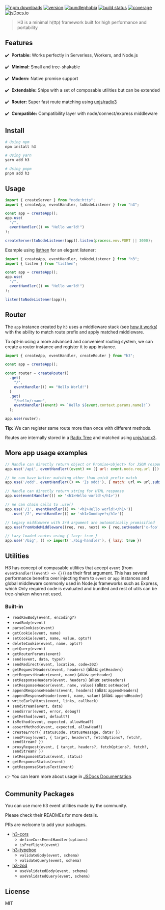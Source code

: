[![npm downloads](https://img.shields.io/npm/dm/h3.svg?style=flat-square)](https://npmjs.com/package/h3)
[![version](https://img.shields.io/npm/v/h3/latest.svg?style=flat-square)](https://npmjs.com/package/h3)
[![bundlephobia](https://img.shields.io/bundlephobia/min/h3/latest.svg?style=flat-square)](https://bundlephobia.com/result?p=h3)
[![build status](https://img.shields.io/github/workflow/status/unjs/h3/ci/main?style=flat-square)](https://github.com/unjs/h3/actions)
[![coverage](https://img.shields.io/codecov/c/gh/unjs/h3/main?style=flat-square)](https://codecov.io/gh/unjs/h3)
[![jsDocs.io](https://img.shields.io/badge/jsDocs.io-reference-blue?style=flat-square)](https://www.jsdocs.io/package/h3)

> H3 is a minimal h(ttp) framework built for high performance and portability

<!-- ![h3 - Tiny JavaScript Server](.github/banner.svg) -->

## Features

✔️ &nbsp;**Portable:** Works perfectly in Serverless, Workers, and Node.js

✔️ &nbsp;**Minimal:** Small and tree-shakable

✔️ &nbsp;**Modern:** Native promise support

✔️ &nbsp;**Extendable:** Ships with a set of composable utilities but can be extended

✔️ &nbsp;**Router:** Super fast route matching using [unjs/radix3](https://github.com/unjs/radix3)

✔️ &nbsp;**Compatible:** Compatibility layer with node/connect/express middleware

## Install

```bash
# Using npm
npm install h3

# Using yarn
yarn add h3

# Using pnpm
pnpm add h3
```

## Usage

```ts
import { createServer } from "node:http";
import { createApp, eventHandler, toNodeListener } from "h3";

const app = createApp();
app.use(
  "/",
  eventHandler(() => "Hello world!")
);

createServer(toNodeListener(app)).listen(process.env.PORT || 3000);
```

Example using <a href="https://github.com/unjs/listhen">listhen</a> for an elegant listener:

```ts
import { createApp, eventHandler, toNodeListener } from "h3";
import { listen } from "listhen";

const app = createApp();
app.use(
  "/",
  eventHandler(() => "Hello world!")
);

listen(toNodeListener(app));
```

## Router

The `app` instance created by `h3` uses a middleware stack (see [how it works](#how-it-works)) with the ability to match route prefix and apply matched middleware.

To opt-in using a more advanced and convenient routing system, we can create a router instance and register it to app instance.

```ts
import { createApp, eventHandler, createRouter } from "h3";

const app = createApp();

const router = createRouter()
  .get(
    "/",
    eventHandler(() => "Hello World!")
  )
  .get(
    "/hello/:name",
    eventHandler((event) => `Hello ${event.context.params.name}!`)
  );

app.use(router);
```

**Tip:** We can register same route more than once with different methods.

Routes are internally stored in a [Radix Tree](https://en.wikipedia.org/wiki/Radix_tree) and matched using [unjs/radix3](https://github.com/unjs/radix3).

## More app usage examples

```js
// Handle can directly return object or Promise<object> for JSON response
app.use('/api', eventHandler((event) => ({ url: event.node.req.url }))

// We can have better matching other than quick prefix match
app.use('/odd', eventHandler(() => 'Is odd!'), { match: url => url.substr(1) % 2 })

// Handle can directly return string for HTML response
app.use(eventHandler(() => '<h1>Hello world!</h1>'))

// We can chain calls to .use()
app.use('/1', eventHandler(() => '<h1>Hello world!</h1>'))
   .use('/2', eventHandler(() => '<h1>Goodbye!</h1>'))

// Legacy middleware with 3rd argument are automatically promisified
app.use(fromNodeMiddleware((req, res, next) => { req.setHeader('x-foo', 'bar'); next() }))

// Lazy loaded routes using { lazy: true }
app.use('/big', () => import('./big-handler'), { lazy: true })
```

## Utilities

H3 has concept of compasable utilities that accept `event` (from `eventHandler((event) => {})`) as their first argument. This has several performance benefits over injecting them to `event` or `app` instances and global middleware commonly used in Node.js frameworks such as Express, which Only required code is evaluated and bundled and rest of utils can be tree-shaken when not used.

### Built-in

- `readRawBody(event, encoding?)`
- `readBody(event)`
- `parseCookies(event)`
- `getCookie(event, name)`
- `setCookie(event, name, value, opts?)`
- `deleteCookie(event, name, opts?)`
- `getQuery(event)`
- `getRouterParams(event)`
- `send(event, data, type?)`
- `sendRedirect(event, location, code=302)`
- `getRequestHeaders(event, headers)` (alias: `getHeaders`)
- `getRequestHeader(event, name)` (alias: `getHeader`)
- `setResponseHeaders(event, headers)` (alias: `setHeaders`)
- `setResponseHeader(event, name, value)` (alias: `setHeader`)
- `appendResponseHeaders(event, headers)` (alias: `appendHeaders`)
- `appendResponseHeader(event, name, value)` (alias: `appendHeader`)
- `writeEarlyHints(event, links, callback)`
- `sendStream(event, data)`
- `sendError(event, error, debug?)`
- `getMethod(event, default?)`
- `isMethod(event, expected, allowHead?)`
- `assertMethod(event, expected, allowHead?)`
- `createError({ statusCode, statusMessage, data? })`
- `sendProxy(event, { target, headers?, fetchOptions?, fetch?, sendStream? })`
- `proxyRequest(event, { target, headers?, fetchOptions?, fetch?, sendStream? })`
- `setResponseStatus(event, status)`
- `getResponseStatus(event)`
- `getResponseStatusText(event)`

👉 You can learn more about usage in [JSDocs Documentation](https://www.jsdocs.io/package/h3#package-functions).

## Community Packages

You can use more h3 event utilities made by the community.

Please check their READMEs for more details.

PRs are welcome to add your packages.

- [h3-cors](https://github.com/NozomuIkuta/h3-cors)
  - `defineCorsEventHandler(options)`
  - `isPreflight(event)`
- [h3-typebox](https://github.com/kevinmarrec/h3-typebox)
  - `validateBody(event, schema)`
  - `validateQuery(event, schema)`
- [h3-zod](https://github.com/wobsoriano/h3-zod)
  - `useValidatedBody(event, schema)`
  - `useValidatedQuery(event, schema)`

## License

MIT
